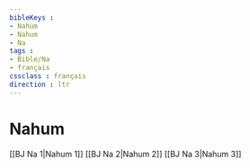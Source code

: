 ```yaml
---
bibleKeys : 
- Nahum
- Nahum
- Na
tags : 
- Bible/Na
- français
cssclass : français
direction : ltr
---
```


# Nahum

[[BJ Na 1|Nahum 1]]
[[BJ Na 2|Nahum 2]]
[[BJ Na 3|Nahum 3]]
